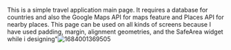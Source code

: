 This is a simple travel application main page. It requires a database for countries and also the Google Maps API for maps feature and Places API for nearby places. This page can be used on all kinds of screens because I have used padding, margin, alignment geometries, and the SafeArea widget while i designing"![1684001369505](https://github.com/ArifKuru/Flutter_Travel_Application_Main_Page/assets/125080971/ebb0c9d0-eab4-4b39-a624-dcbb78d8fa7f)
